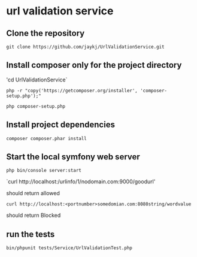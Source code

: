 # url validation service

## Clone the repository 
`git clone https://github.com/jaykj/UrlValidationService.git`
## Install composer only for the project directory
'cd UrlValidationService`

`php -r "copy('https://getcomposer.org/installer', 'composer-setup.php');"`

`php composer-setup.php`
## Install project dependencies

`composer composer.phar install`

## Start the local symfony web server

`php bin/console server:start`

`curl http://localhost:<portnumber>/urlinfo/1/nodomain.com:9000/goodurl'

should return allowed

`curl http://localhost:<portnumber>somedomian.com:8080string/wordvalue`

should return Blocked

## run the tests
 `bin/phpunit tests/Service/UrlValidationTest.php`
